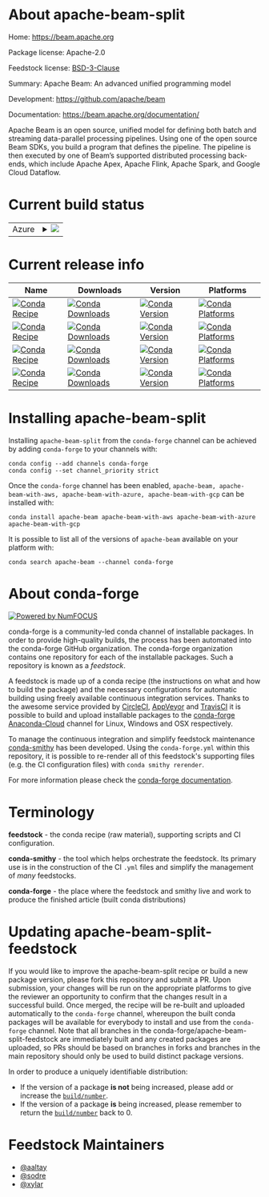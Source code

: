 About apache-beam-split
=======================

Home: https://beam.apache.org

Package license: Apache-2.0

Feedstock license: [BSD-3-Clause](https://github.com/conda-forge/apache-beam-feedstock/blob/master/LICENSE.txt)

Summary: Apache Beam: An advanced unified programming model

Development: https://github.com/apache/beam

Documentation: https://beam.apache.org/documentation/

Apache Beam is an open source, unified model for defining both batch
and streaming data-parallel processing pipelines. Using one of the open
source Beam SDKs, you build a program that defines the pipeline. The
pipeline is then executed by one of Beam’s supported distributed
processing back-ends, which include Apache Apex, Apache Flink, Apache
Spark, and Google Cloud Dataflow.


Current build status
====================


<table>
    
  <tr>
    <td>Azure</td>
    <td>
      <details>
        <summary>
          <a href="https://dev.azure.com/conda-forge/feedstock-builds/_build/latest?definitionId=2693&branchName=master">
            <img src="https://dev.azure.com/conda-forge/feedstock-builds/_apis/build/status/apache-beam-feedstock?branchName=master">
          </a>
        </summary>
        <table>
          <thead><tr><th>Variant</th><th>Status</th></tr></thead>
          <tbody><tr>
              <td>linux_64_python3.7.____cpython</td>
              <td>
                <a href="https://dev.azure.com/conda-forge/feedstock-builds/_build/latest?definitionId=2693&branchName=master">
                  <img src="https://dev.azure.com/conda-forge/feedstock-builds/_apis/build/status/apache-beam-feedstock?branchName=master&jobName=linux&configuration=linux_64_python3.7.____cpython" alt="variant">
                </a>
              </td>
            </tr><tr>
              <td>linux_64_python3.8.____cpython</td>
              <td>
                <a href="https://dev.azure.com/conda-forge/feedstock-builds/_build/latest?definitionId=2693&branchName=master">
                  <img src="https://dev.azure.com/conda-forge/feedstock-builds/_apis/build/status/apache-beam-feedstock?branchName=master&jobName=linux&configuration=linux_64_python3.8.____cpython" alt="variant">
                </a>
              </td>
            </tr><tr>
              <td>osx_64_python3.7.____cpython</td>
              <td>
                <a href="https://dev.azure.com/conda-forge/feedstock-builds/_build/latest?definitionId=2693&branchName=master">
                  <img src="https://dev.azure.com/conda-forge/feedstock-builds/_apis/build/status/apache-beam-feedstock?branchName=master&jobName=osx&configuration=osx_64_python3.7.____cpython" alt="variant">
                </a>
              </td>
            </tr><tr>
              <td>osx_64_python3.8.____cpython</td>
              <td>
                <a href="https://dev.azure.com/conda-forge/feedstock-builds/_build/latest?definitionId=2693&branchName=master">
                  <img src="https://dev.azure.com/conda-forge/feedstock-builds/_apis/build/status/apache-beam-feedstock?branchName=master&jobName=osx&configuration=osx_64_python3.8.____cpython" alt="variant">
                </a>
              </td>
            </tr><tr>
              <td>osx_arm64_python3.8.____cpython</td>
              <td>
                <a href="https://dev.azure.com/conda-forge/feedstock-builds/_build/latest?definitionId=2693&branchName=master">
                  <img src="https://dev.azure.com/conda-forge/feedstock-builds/_apis/build/status/apache-beam-feedstock?branchName=master&jobName=osx&configuration=osx_arm64_python3.8.____cpython" alt="variant">
                </a>
              </td>
            </tr>
          </tbody>
        </table>
      </details>
    </td>
  </tr>
</table>

Current release info
====================

| Name | Downloads | Version | Platforms |
| --- | --- | --- | --- |
| [![Conda Recipe](https://img.shields.io/badge/recipe-apache--beam-green.svg)](https://anaconda.org/conda-forge/apache-beam) | [![Conda Downloads](https://img.shields.io/conda/dn/conda-forge/apache-beam.svg)](https://anaconda.org/conda-forge/apache-beam) | [![Conda Version](https://img.shields.io/conda/vn/conda-forge/apache-beam.svg)](https://anaconda.org/conda-forge/apache-beam) | [![Conda Platforms](https://img.shields.io/conda/pn/conda-forge/apache-beam.svg)](https://anaconda.org/conda-forge/apache-beam) |
| [![Conda Recipe](https://img.shields.io/badge/recipe-apache--beam--with--aws-green.svg)](https://anaconda.org/conda-forge/apache-beam-with-aws) | [![Conda Downloads](https://img.shields.io/conda/dn/conda-forge/apache-beam-with-aws.svg)](https://anaconda.org/conda-forge/apache-beam-with-aws) | [![Conda Version](https://img.shields.io/conda/vn/conda-forge/apache-beam-with-aws.svg)](https://anaconda.org/conda-forge/apache-beam-with-aws) | [![Conda Platforms](https://img.shields.io/conda/pn/conda-forge/apache-beam-with-aws.svg)](https://anaconda.org/conda-forge/apache-beam-with-aws) |
| [![Conda Recipe](https://img.shields.io/badge/recipe-apache--beam--with--azure-green.svg)](https://anaconda.org/conda-forge/apache-beam-with-azure) | [![Conda Downloads](https://img.shields.io/conda/dn/conda-forge/apache-beam-with-azure.svg)](https://anaconda.org/conda-forge/apache-beam-with-azure) | [![Conda Version](https://img.shields.io/conda/vn/conda-forge/apache-beam-with-azure.svg)](https://anaconda.org/conda-forge/apache-beam-with-azure) | [![Conda Platforms](https://img.shields.io/conda/pn/conda-forge/apache-beam-with-azure.svg)](https://anaconda.org/conda-forge/apache-beam-with-azure) |
| [![Conda Recipe](https://img.shields.io/badge/recipe-apache--beam--with--gcp-green.svg)](https://anaconda.org/conda-forge/apache-beam-with-gcp) | [![Conda Downloads](https://img.shields.io/conda/dn/conda-forge/apache-beam-with-gcp.svg)](https://anaconda.org/conda-forge/apache-beam-with-gcp) | [![Conda Version](https://img.shields.io/conda/vn/conda-forge/apache-beam-with-gcp.svg)](https://anaconda.org/conda-forge/apache-beam-with-gcp) | [![Conda Platforms](https://img.shields.io/conda/pn/conda-forge/apache-beam-with-gcp.svg)](https://anaconda.org/conda-forge/apache-beam-with-gcp) |

Installing apache-beam-split
============================

Installing `apache-beam-split` from the `conda-forge` channel can be achieved by adding `conda-forge` to your channels with:

```
conda config --add channels conda-forge
conda config --set channel_priority strict
```

Once the `conda-forge` channel has been enabled, `apache-beam, apache-beam-with-aws, apache-beam-with-azure, apache-beam-with-gcp` can be installed with:

```
conda install apache-beam apache-beam-with-aws apache-beam-with-azure apache-beam-with-gcp
```

It is possible to list all of the versions of `apache-beam` available on your platform with:

```
conda search apache-beam --channel conda-forge
```


About conda-forge
=================

[![Powered by
NumFOCUS](https://img.shields.io/badge/powered%20by-NumFOCUS-orange.svg?style=flat&colorA=E1523D&colorB=007D8A)](https://numfocus.org)

conda-forge is a community-led conda channel of installable packages.
In order to provide high-quality builds, the process has been automated into the
conda-forge GitHub organization. The conda-forge organization contains one repository
for each of the installable packages. Such a repository is known as a *feedstock*.

A feedstock is made up of a conda recipe (the instructions on what and how to build
the package) and the necessary configurations for automatic building using freely
available continuous integration services. Thanks to the awesome service provided by
[CircleCI](https://circleci.com/), [AppVeyor](https://www.appveyor.com/)
and [TravisCI](https://travis-ci.com/) it is possible to build and upload installable
packages to the [conda-forge](https://anaconda.org/conda-forge)
[Anaconda-Cloud](https://anaconda.org/) channel for Linux, Windows and OSX respectively.

To manage the continuous integration and simplify feedstock maintenance
[conda-smithy](https://github.com/conda-forge/conda-smithy) has been developed.
Using the ``conda-forge.yml`` within this repository, it is possible to re-render all of
this feedstock's supporting files (e.g. the CI configuration files) with ``conda smithy rerender``.

For more information please check the [conda-forge documentation](https://conda-forge.org/docs/).

Terminology
===========

**feedstock** - the conda recipe (raw material), supporting scripts and CI configuration.

**conda-smithy** - the tool which helps orchestrate the feedstock.
                   Its primary use is in the construction of the CI ``.yml`` files
                   and simplify the management of *many* feedstocks.

**conda-forge** - the place where the feedstock and smithy live and work to
                  produce the finished article (built conda distributions)


Updating apache-beam-split-feedstock
====================================

If you would like to improve the apache-beam-split recipe or build a new
package version, please fork this repository and submit a PR. Upon submission,
your changes will be run on the appropriate platforms to give the reviewer an
opportunity to confirm that the changes result in a successful build. Once
merged, the recipe will be re-built and uploaded automatically to the
`conda-forge` channel, whereupon the built conda packages will be available for
everybody to install and use from the `conda-forge` channel.
Note that all branches in the conda-forge/apache-beam-split-feedstock are
immediately built and any created packages are uploaded, so PRs should be based
on branches in forks and branches in the main repository should only be used to
build distinct package versions.

In order to produce a uniquely identifiable distribution:
 * If the version of a package **is not** being increased, please add or increase
   the [``build/number``](https://docs.conda.io/projects/conda-build/en/latest/resources/define-metadata.html#build-number-and-string).
 * If the version of a package **is** being increased, please remember to return
   the [``build/number``](https://docs.conda.io/projects/conda-build/en/latest/resources/define-metadata.html#build-number-and-string)
   back to 0.

Feedstock Maintainers
=====================

* [@aaltay](https://github.com/aaltay/)
* [@sodre](https://github.com/sodre/)
* [@xylar](https://github.com/xylar/)

